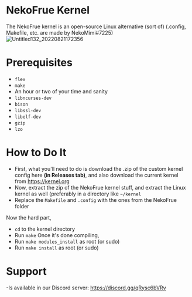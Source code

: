 # NekoFrue Kernel
The NekoFrue kernel is an open-source Linux alternative (sort of)
(.config, Makefile, etc. are made by NekoMimi#7225)
![Untitled132_20220821172356](https://user-images.githubusercontent.com/88291291/185815668-ca0d3d51-6dce-47e9-a864-f917b0dbf547.png)
# Prerequisites
- `flex`
- `make`
- An hour or two of your time and sanity
- `libncurses-dev` 
- `bison`
- `libssl-dev`
- `libelf-dev` 
- `gzip` 
- `lzo`

# How to Do  It
- First, what you'll need to do is download the .zip of the custom kernel config here **(in Releases tab)**, and also download the current kernel from https://kernel.org
- Now,  extract the zip of the NekoFrue kernel stuff, and extract the Linux kernel as well (preferably in a directory like `~/kernel`
- Replace the `Makefile` and `.config` with the ones from the NekoFrue folder

Now the hard part,

- `cd` to the kernel directory
- Run `make`
Once it's done compiling,
- Run `make modules_install` as root (or sudo)
- Run `make install` as root (or sudo)

# Support

-Is available in our Discord server: https://discord.gg/qRysc6bVRv
